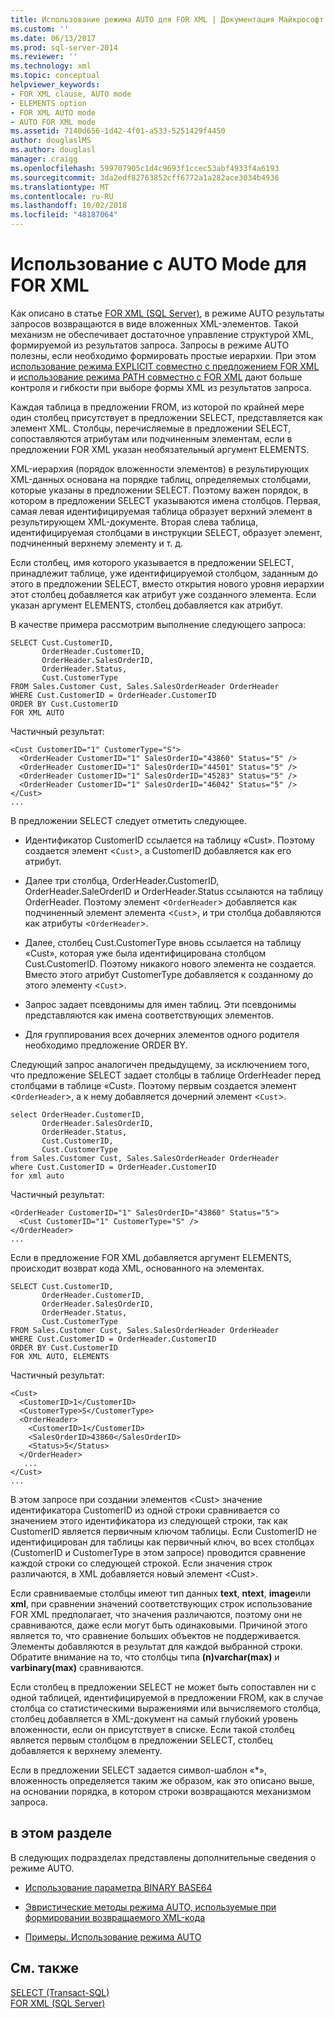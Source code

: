 ```yaml
---
title: Использование режима AUTO для FOR XML | Документация Майкрософт
ms.custom: ''
ms.date: 06/13/2017
ms.prod: sql-server-2014
ms.reviewer: ''
ms.technology: xml
ms.topic: conceptual
helpviewer_keywords:
- FOR XML clause, AUTO mode
- ELEMENTS option
- FOR XML AUTO mode
- AUTO FOR XML mode
ms.assetid: 7140d656-1d42-4f01-a533-5251429f4450
author: douglaslMS
ms.author: douglasl
manager: craigg
ms.openlocfilehash: 599707905c1d4c9693f1ccec53abf4933f4a6193
ms.sourcegitcommit: 3da2edf82763852cff6772a1a282ace3034b4936
ms.translationtype: MT
ms.contentlocale: ru-RU
ms.lasthandoff: 10/02/2018
ms.locfileid: "48187064"
---
```

# <a name="use-auto-mode-with-for-xml"></a>Использование с AUTO Mode для FOR XML
  Как описано в статье [FOR XML (SQL Server)](for-xml-sql-server.md), в режиме AUTO результаты запросов возвращаются в виде вложенных XML-элементов. Такой механизм не обеспечивает достаточное управление структурой XML, формируемой из результатов запроса. Запросы в режиме AUTO полезны, если необходимо формировать простые иерархии. При этом [использование режима EXPLICIT совместно с предложением FOR XML](use-explicit-mode-with-for-xml.md) и [использование режима PATH совместно с FOR XML](use-path-mode-with-for-xml.md) дают больше контроля и гибкости при выборе формы XML из результатов запроса.  
  
 Каждая таблица в предложении FROM, из которой по крайней мере один столбец присутствует в предложении SELECT, представляется как элемент XML. Столбцы, перечисляемые в предложении SELECT, сопоставляются атрибутам или подчиненным элементам, если в предложении FOR XML указан необязательный аргумент ELEMENTS.  
  
 XML-иерархия (порядок вложенности элементов) в результирующих XML-данных основана на порядке таблиц, определяемых столбцами, которые указаны в предложении SELECT. Поэтому важен порядок, в котором в предложении SELECT указываются имена столбцов. Первая, самая левая идентифицируемая таблица образует верхний элемент в результирующем XML-документе. Вторая слева таблица, идентифицируемая столбцами в инструкции SELECT, образует элемент, подчиненный верхнему элементу и т. д.  
  
 Если столбец, имя которого указывается в предложении SELECT, принадлежит таблице, уже идентифицируемой столбцом, заданным до этого в предложении SELECT, вместо открытия нового уровня иерархии этот столбец добавляется как атрибут уже созданного элемента. Если указан аргумент ELEMENTS, столбец добавляется как атрибут.  
  
 В качестве примера рассмотрим выполнение следующего запроса:  
  
```  
SELECT Cust.CustomerID,   
       OrderHeader.CustomerID,  
       OrderHeader.SalesOrderID,   
       OrderHeader.Status,  
       Cust.CustomerType  
FROM Sales.Customer Cust, Sales.SalesOrderHeader OrderHeader  
WHERE Cust.CustomerID = OrderHeader.CustomerID  
ORDER BY Cust.CustomerID  
FOR XML AUTO  
```  
  
 Частичный результат:  
  
```  
<Cust CustomerID="1" CustomerType="S">  
  <OrderHeader CustomerID="1" SalesOrderID="43860" Status="5" />  
  <OrderHeader CustomerID="1" SalesOrderID="44501" Status="5" />  
  <OrderHeader CustomerID="1" SalesOrderID="45283" Status="5" />  
  <OrderHeader CustomerID="1" SalesOrderID="46042" Status="5" />  
</Cust>  
...  
```  
  
 В предложении SELECT следует отметить следующее.  
  
-   Идентификатор CustomerID ссылается на таблицу «Cust». Поэтому создается элемент <`Cust`>, а CustomerID добавляется как его атрибут.  
  
-   Далее три столбца, OrderHeader.CustomerID, OrderHeader.SaleOrderID и OrderHeader.Status ссылаются на таблицу OrderHeader. Поэтому элемент <`OrderHeader`> добавляется как подчиненный элемент элемента <`Cust`>, и три столбца добавляются как атрибуты <`OrderHeader`>.  
  
-   Далее, столбец Cust.CustomerType вновь ссылается на таблицу «Cust», которая уже была идентифицирована столбцом Cust.CustomerID. Поэтому никакого нового элемента не создается. Вместо этого атрибут CustomerType добавляется к созданному до этого элементу <`Cust`>.  
  
-   Запрос задает псевдонимы для имен таблиц. Эти псевдонимы представляются как имена соответствующих элементов.  
  
-   Для группирования всех дочерних элементов одного родителя необходимо предложение ORDER BY.  
  
 Следующий запрос аналогичен предыдущему, за исключением того, что предложение SELECT задает столбцы в таблице OrderHeader перед столбцами в таблице «Cust». Поэтому первым создается элемент <`OrderHeader`>, а к нему добавляется дочерний элемент <`Cust`>.  
  
```  
select OrderHeader.CustomerID,  
       OrderHeader.SalesOrderID,   
       OrderHeader.Status,  
       Cust.CustomerID,   
       Cust.CustomerType  
from Sales.Customer Cust, Sales.SalesOrderHeader OrderHeader  
where Cust.CustomerID = OrderHeader.CustomerID  
for xml auto  
```  
  
 Частичный результат:  
  
```  
<OrderHeader CustomerID="1" SalesOrderID="43860" Status="5">  
  <Cust CustomerID="1" CustomerType="S" />  
</OrderHeader>  
...  
```  
  
 Если в предложение FOR XML добавляется аргумент ELEMENTS, происходит возврат кода XML, основанного на элементах.  
  
```  
SELECT Cust.CustomerID,   
       OrderHeader.CustomerID,  
       OrderHeader.SalesOrderID,   
       OrderHeader.Status,  
       Cust.CustomerType  
FROM Sales.Customer Cust, Sales.SalesOrderHeader OrderHeader  
WHERE Cust.CustomerID = OrderHeader.CustomerID  
ORDER BY Cust.CustomerID  
FOR XML AUTO, ELEMENTS  
```  
  
 Частичный результат:  
  
```  
<Cust>  
  <CustomerID>1</CustomerID>  
  <CustomerType>S</CustomerType>  
  <OrderHeader>  
    <CustomerID>1</CustomerID>  
    <SalesOrderID>43860</SalesOrderID>  
    <Status>5</Status>  
  </OrderHeader>  
   ...  
</Cust>  
...  
```  
  
 В этом запросе при создании элементов \<Cust> значение идентификатора CustomerID из одной строки сравнивается со значением этого идентификатора из следующей строки, так как CustomerID является первичным ключом таблицы. Если CustomerID не идентифицирован для таблицы как первичный ключ, во всех столбцах (CustomerID и CustomerType в этом запросе) проводится сравнение каждой строки со следующей строкой. Если значения строк различаются, в XML добавляется новый элемент \<Cust>.  
  
 Если сравниваемые столбцы имеют тип данных **text**, **ntext**, **image**или **xml**, при сравнении значений соответствующих строк использование FOR XML предполагает, что значения различаются, поэтому они не сравниваются, даже если могут быть одинаковыми. Причиной этого является то, что сравнение больших объектов не поддерживается. Элементы добавляются в результат для каждой выбранной строки. Обратите внимание на то, что столбцы типа **(n)varchar(max)** и **varbinary(max)** сравниваются.  
  
 Если столбец в предложении SELECT не может быть сопоставлен ни с одной таблицей, идентифицируемой в предложении FROM, как в случае столбца со статистическими выражениями или вычисляемого столбца, столбец добавляется в XML-документ на самый глубокий уровень вложенности, если он присутствует в списке. Если такой столбец является первым столбцом в предложении SELECT, столбец добавляется к верхнему элементу.  
  
 Если в предложении SELECT задается символ-шаблон «*», вложенность определяется таким же образом, как это описано выше, на основании порядка, в котором строки возвращаются механизмом запроса.  
  
## <a name="in-this-section"></a>в этом разделе  
 В следующих подразделах представлены дополнительные сведения о режиме AUTO.  
  
-   [Использование параметра BINARY BASE64](use-the-binary-base64-option.md)  
  
-   [Эвристические методы режима AUTO, используемые при формировании возвращаемого XML-кода](auto-mode-heuristics-in-shaping-returned-xml.md)  
  
-   [Примеры. Использование режима AUTO](examples-using-auto-mode.md)  
  
## <a name="see-also"></a>См. также  
 [SELECT (Transact-SQL)](/sql/t-sql/queries/select-transact-sql)   
 [FOR XML (SQL Server)](for-xml-sql-server.md)  
  
  
